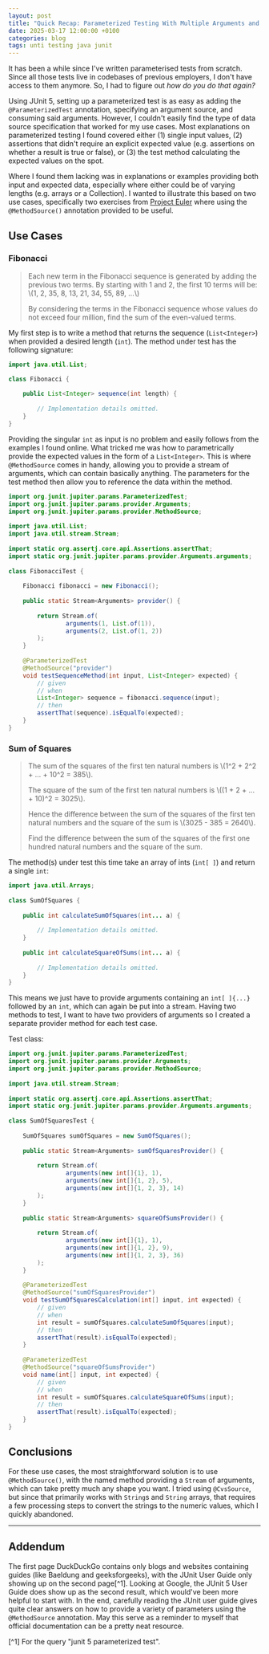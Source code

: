 ```yaml
---
layout: post
title: "Quick Recap: Parameterized Testing With Multiple Arguments and Expected Values"
date: 2025-03-17 12:00:00 +0100
categories: blog
tags: unti testing java junit
---
```


It has been a while since I've written parameterised tests from scratch. Since all those tests live in codebases of previous employers, I don't have access to them anymore. So, I had to figure out *how do you do that again?*

<!-- more -->

Using JUnit 5, setting up a parameterized test is as easy as adding the `@ParameterizedTest` annotation, specifying an argument source, and consuming said arguments. However, I couldn't easily find the type of data source specification that worked for my use cases. Most explanations on parameterized testing I found covered either (1) single input values, (2) assertions that didn't require an explicit expected value (e.g. assertions on whether a result is true or false), or (3) the test method calculating the expected values on the spot.

Where I found them lacking was in explanations or examples providing both input and expected data, especially where either could be of varying lengths (e.g. arrays or a Collection). I wanted to illustrate this based on two use cases, specifically two exercises from [Project Euler](https://projecteuler.net/) where using the `@MethodSource()` annotation provided to be useful.

## Use Cases

### Fibonacci

> Each new term in the Fibonacci sequence is generated by adding the previous two terms. By starting with 1 and 2, the first 10 terms will be: \\(1, 2, 35, 8, 13, 21, 34, 55,  89, ...\\)
> 
> By considering the terms in the Fibonacci sequence whose values do not exceed four million, find the sum of the even-valued terms.

My first step is to write a method that returns the sequence (`List<Integer>`) when provided a desired length (`int`). The method under test has the following signature:

```java
import java.util.List;

class Fibonacci {  
  
    public List<Integer> sequence(int length) {
    
        // Implementation details omitted.
    }
}
```

Providing the singular `int` as input is no problem and easily follows from the examples I found online. What tricked me was how to parametrically provide the expected values in the form of a `List<Integer>`. This is where `@MethodSource` comes in handy, allowing you to provide a stream of arguments, which can contain basically anything. The parameters for the test method then allow you to reference the data within the method.

```java
import org.junit.jupiter.params.ParameterizedTest;  
import org.junit.jupiter.params.provider.Arguments;  
import org.junit.jupiter.params.provider.MethodSource;  
  
import java.util.List;  
import java.util.stream.Stream;  
  
import static org.assertj.core.api.Assertions.assertThat;  
import static org.junit.jupiter.params.provider.Arguments.arguments;  
  
class FibonacciTest {  
  
    Fibonacci fibonacci = new Fibonacci();  
  
    public static Stream<Arguments> provider() {  
    
        return Stream.of(  
                arguments(1, List.of(1)),  
                arguments(2, List.of(1, 2))  
        );  
    }  
  
    @ParameterizedTest  
    @MethodSource("provider")  
    void testSequenceMethod(int input, List<Integer> expected) {  
        // given  
        // when
        List<Integer> sequence = fibonacci.sequence(input);  
        // then  
        assertThat(sequence).isEqualTo(expected);  
    }  
}
```

### Sum of Squares

> The sum of the squares of the first ten natural numbers is \\(1^2 + 2^2 + ... + 10^2 = 385\\).
> 
> The square of the sum of the first ten natural numbers is \\((1 + 2 + ... + 10)^2 = 3025\\).
> 
> Hence the difference between the sum of the squares of the first ten natural numbers and the square of the sum is \\(3025 - 385 = 2640\\).
> 
> Find the difference between the sum of the squares of the first one hundred natural numbers and the square of the sum.

The method(s) under test this time take an array of ints (`int[ ]`) and return a single `int`:

```java
import java.util.Arrays;  
  
class SumOfSquares {
  
    public int calculateSumOfSquares(int... a) {  
  
        // Implementation details omitted.
    }  
  
    public int calculateSquareOfSums(int... a) {  
  
        // Implementation details omitted.
    }  
}
```

This means we just have to provide arguments containing an `int[ ]{...}` followed by an `int`, which can again be put into a stream. Having two methods to test, I want to have two providers of arguments so I created a separate provider method for each test case.

Test class:

```java
import org.junit.jupiter.params.ParameterizedTest;  
import org.junit.jupiter.params.provider.Arguments;  
import org.junit.jupiter.params.provider.MethodSource;  
  
import java.util.stream.Stream;
  
import static org.assertj.core.api.Assertions.assertThat;  
import static org.junit.jupiter.params.provider.Arguments.arguments;  
  
class SumOfSquaresTest {  
  
    SumOfSquares sumOfSquares = new SumOfSquares();  
  
    public static Stream<Arguments> sumOfSquaresProvider() {  
    
        return Stream.of(  
                arguments(new int[]{1}, 1),  
                arguments(new int[]{1, 2}, 5),  
                arguments(new int[]{1, 2, 3}, 14)  
        );  
    }  
  
    public static Stream<Arguments> squareOfSumsProvider() {  
    
        return Stream.of(  
                arguments(new int[]{1}, 1),  
                arguments(new int[]{1, 2}, 9),  
                arguments(new int[]{1, 2, 3}, 36)  
        );  
    }  
  
    @ParameterizedTest  
    @MethodSource("sumOfSquaresProvider")  
    void testSumOfSquaresCalculation(int[] input, int expected) {  
        // given  
        // when
        int result = sumOfSquares.calculateSumOfSquares(input);  
        // then  
        assertThat(result).isEqualTo(expected);  
    }  
  
    @ParameterizedTest  
    @MethodSource("squareOfSumsProvider")  
    void name(int[] input, int expected) {  
        // given  
        // when
        int result = sumOfSquares.calculateSquareOfSums(input);  
        // then  
        assertThat(result).isEqualTo(expected);  
    }  
}
```

## Conclusions

For these use cases, the most straightforward solution is to use `@MethodSource()`, with the named method providing a `Stream` of arguments, which can take pretty much any shape you want. I tried using `@CvsSource`, but since that primarily works with `String`s and `String` arrays, that requires a few processing steps to convert the strings to the numeric values, which I quickly abandoned.

---

## Addendum

The first page DuckDuckGo contains only blogs and websites containing guides (like Baeldung and geeksforgeeks), with the JUnit User Guide only showing up on the second page[^1]. Looking at Google, the JUnit 5 User Guide does show up as the second result, which would've been more helpful to start with. In the end, carefully reading the JUnit user guide gives quite clear answers on how to provide a variety of parameters using the `@MethodSource` annotation. May this serve as a reminder to myself that official documentation can be a pretty neat resource.

[^1] For the query "junit 5 parameterized test".
